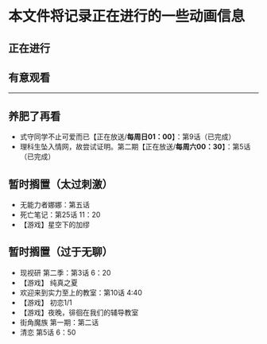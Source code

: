 # 本文件将记录正在进行的一些动画信息

## 正在进行

## 有意观看

---
## 养肥了再看


- 式守同学不止可爱而已【正在放送/**每周日01：00**】：第9话（已完成）
- 理科生坠入情网，故尝试证明。第二期【正在放送/**每周六00：30**】：第5话（已完成）

## 暂时搁置（太过刺激）

- 无能力者娜娜：第五话
- 死亡笔记：第25话 11：20
- 【游戏】星空下的加缪 

## 暂时搁置（过于无聊）
- 现视研 第二季：第3话 6：20
- 【游戏】 纯真之夏
- 欢迎来到实力至上的教室：第10话 4:40
- 【游戏】 初恋1/1
- 【游戏】夜晚，徘徊在我们的辅导教室
- 街角魔族 第一期：第二话
- 清恋 第5话 6：50

